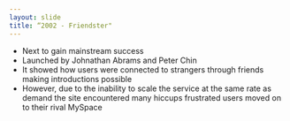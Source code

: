 ```yaml
---
layout: slide
title: “2002 - Friendster"
---
```

*   Next to gain mainstream success
*   Launched by Johnathan Abrams and Peter Chin
*   It showed how users were connected to strangers through friends making introductions possible
*   However, due to the inability to scale the service at the same rate as demand the site encountered many hiccups frustrated users moved on to their rival MySpace
